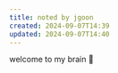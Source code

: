```yaml
---
title: noted by jgoon
created: 2024-09-07T14:39
updated: 2024-09-07T14:40
---
```

welcome to my brain 🧠